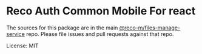 # Reco Auth Common Mobile For react

The sources for this package are in the main [@reco-m/files-manage-service](http://src.devops.bitech.cn/framework/reco10.mobile.git) repo. Please file issues and pull requests against that repo.

License: MIT
